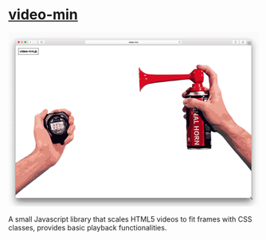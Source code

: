# [video-min](http://robertjanes.github.io/video-min/)

![Alt text](assets/video-min.gif?raw=true)

A small Javascript library that scales HTML5 videos to fit frames with CSS classes, provides basic playback functionalities.

